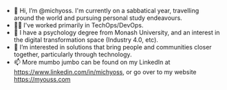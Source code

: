 - 👋 Hi, I’m @michyoss. I'm currently on a sabbatical year, travelling around the world and pursuing personal study endeavours.
- 👨‍💻 I've worked primarily in TechOps/DevOps.
- 🧠 I have a psychology degree from Monash University, and an interest in the digital transformation space (Industry 4.0, etc).
- 👀 I’m interested in solutions that bring people and communities closer together, particularly through technology.
- 📫 More mumbo jumbo can be found on my LinkedIn at https://www.linkedin.com/in/michyoss, or go over to my website https://myouss.com
